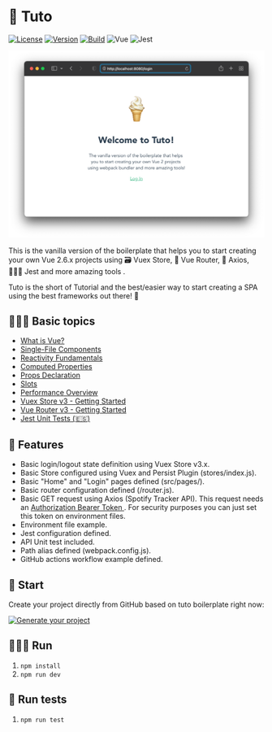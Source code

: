 # 🍦 Tuto

[![License](https://img.shields.io/badge/-MIT-f56565.svg?longCache=true&style=for-the-badge)](https://github.com/morellexf26/tuto/blob/main/LICENSE)
[![Version](https://img.shields.io/github/v/release/morellexf26/tuto?label=%20&style=for-the-badge)](https://github.com/morellexf26/tuto/releases)
[![Build](https://img.shields.io/github/workflow/status/morellexf26/tuto/Build?label=%20&logo=github&logoColor=white&style=for-the-badge)](https://github.com/morellexf26/tuto/actions?query=workflow%3Abuild) 
![Vue](https://img.shields.io/badge/Vue.js-35495E?style=for-the-badge&logo=vue.js&logoColor=4FC08D) ![Jest](https://img.shields.io/badge/-jest-%23C21325?style=for-the-badge&logo=jest&logoColor=white)

<img alt='Website' src="./src/assets/screenshots/login.png" />

This is the vanilla version of the boilerplate that helps you to start creating your own Vue 2.6.x projects using 🗃️ Vuex Store, 🚏 Vue Router, 📡 Axios, 🤹🏻‍♂️ Jest and more amazing tools .

Tuto is the short of Tutorial and the best/easier way to start creating a SPA using the best frameworks out there! 🤩

## 👨🏻‍🏫  Basic topics

- [What is Vue?](https://vuejs.org/guide/introduction.html#what-is-vue)
- [Single-File Components](https://vuejs.org/guide/introduction.html#single-file-components)
- [Reactivity Fundamentals](https://vuejs.org/guide/essentials/reactivity-fundamentals.html#reactivity-fundamentals)
- [Computed Properties](https://vuejs.org/guide/essentials/computed.html#computed-properties)
- [Props Declaration](https://vuejs.org/guide/components/props.html#props-declaration)
- [Slots](https://vuejs.org/guide/components/slots.html#slots)
- [Performance Overview](https://vuejs.org/guide/best-practices/performance.html#overview)
- [Vuex Store v3 - Getting Started](https://v3.vuex.vuejs.org/)
- [Vue Router v3 - Getting Started](https://v3.router.vuejs.org/)
- [Jest Unit Tests (🇪🇸)](https://medium.com/@agustinmorelle01/las-7-claves-del-%C3%A9xito-tests-unitarios-de-frontend-vue-js-y-jest-28988ae561ac)

## 💎 Features

- Basic login/logout state definition using Vuex Store v3.x.
- Basic Store configured using Vuex and Persist Plugin (stores/index.js).
- Basic "Home" and "Login" pages defined (src/pages/).
- Basic router configuration defined (/router.js).
- Basic GET request using Axios (Spotify Tracker API). This request needs an [Authorization Bearer Token ](https://developer.spotify.com/console/get-users-currently-playing-track/). For security purposes you can just set this token on environment files.
- Environment file example.
- Jest configuration defined.
-  API Unit test included.
- Path alias defined (webpack.config.js).
- GitHub actions workflow example defined.


## 🏁 Start
Create your project directly from GitHub based
on tuto boilerplate right now:

[![Generate your project](https://img.shields.io/badge/generate%20your%20project-lightblue.svg?longCache=true&style=for-the-badge)](https://github.com/morellexf26/tuto/generate)

## 🏃🏼‍♂️ Run

1. `npm install`
2. `npm run dev`


## 🧪 Run tests

1. `npm run test`
